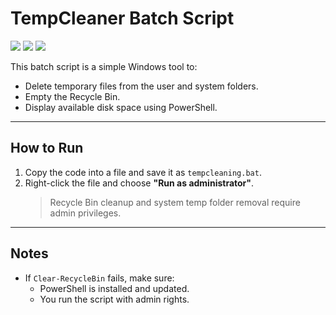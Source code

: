 # TempCleaner Batch Script 

<img src="https://img.shields.io/badge/Author-farnaztr-red" />    <img src="https://img.shields.io/badge/Project-TempCleaner-black" />   <img src="https://img.shields.io/github/stars/farnaztr/TempCleaner?style=social" />

This batch script is a simple Windows tool to:
- Delete temporary files from the user and system folders.
- Empty the Recycle Bin.
- Display available disk space using PowerShell.

---

##  How to Run

1. Copy the code into a file and save it as `tempcleaning.bat`.
2. Right-click the file and choose **"Run as administrator"**.
   > Recycle Bin cleanup and system temp folder removal require admin privileges.

---

## Notes
- If `Clear-RecycleBin` fails, make sure:
  - PowerShell is installed and updated.
  - You run the script with admin rights.

